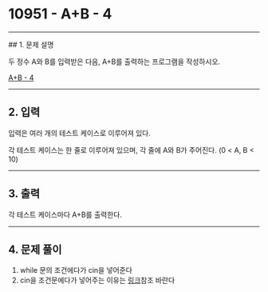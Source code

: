 # 10951 -  A+B - 4

<hr/>
## 1. 문제 설명

두 정수 A와 B를 입력받은 다음, A+B를 출력하는 프로그램을 작성하시오.

[A+B - 4](<https://www.acmicpc.net/problem/10951>)

------

## 2. 입력

입력은 여러 개의 테스트 케이스로 이루어져 있다.

각 테스트 케이스는 한 줄로 이루어져 있으며, 각 줄에 A와 B가 주어진다. (0 < A, B < 10)

------

## 3. 출력

각 테스트 케이스마다 A+B를 출력한다.

------

## 4. 문제 풀이

1. while 문의 조건에다가 cin을 넣어준다
2. cin을 조건문에다가 넣어주는 이유는 [링크](https://imagej.tistory.com/68)참조 바란다